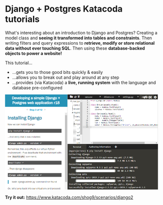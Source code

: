 # Django + Postgres Katacoda tutorials

What's interesting about an introduction to Django and Postgres? Creating a model class and **seeing it transformed into tables and constraints**. Then writing filters and query expressions to **retrieve, modify or store relational data without ever touching SQL**. Then using these **database-backed objects to power a website!**

This tutorial...

- ...gets you to those good bits quickly & easily
- ...allows you to break out and play around at any step
- ...provides (via Katacoda) a **live, running system** with the language and database pre-configured

![](screenshot.png)

**Try it out:** https://www.katacoda.com/shog9/scenarios/django2
